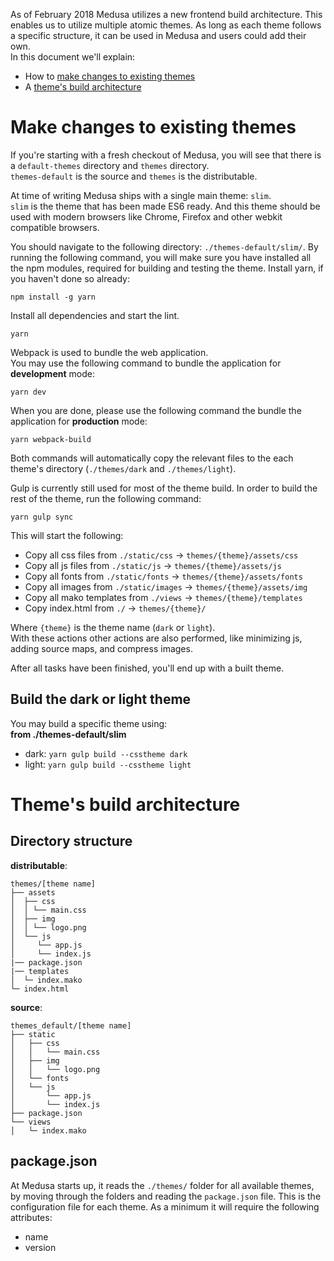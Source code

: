 As of February 2018 Medusa utilizes a new frontend build architecture. This enables us to utilize multiple atomic themes. As long as each theme follows a specific structure, it can be used in Medusa and users could add their own.  
In this document we'll explain:
* How to [make changes to existing themes](#make-changes-to-existing-themes)
* A [theme's build architecture](#themes-build-architecture)

# Make changes to existing themes
If you're starting with a fresh checkout of Medusa, you will see that there is a `default-themes` directory and `themes` directory.  
`themes-default` is the source and `themes` is the distributable.

At time of writing Medusa ships with a single main theme: `slim`.  
`slim` is the theme that has been made ES6 ready. And this theme should be used with modern browsers like Chrome, Firefox and other webkit compatible browsers.

You should navigate to the following directory: `./themes-default/slim/`.
By running the following command, you will make sure you have installed all the npm modules, required for building and testing the theme.
Install yarn, if you haven't done so already:
```
npm install -g yarn
```
Install all dependencies and start the lint.
```
yarn
```

Webpack is used to bundle the web application.  
You may use the following command to bundle the application for **development** mode:
```
yarn dev
```

When you are done, please use the following command the bundle the application for **production** mode:
```
yarn webpack-build
```

Both commands will automatically copy the relevant files to the each theme's directory (`./themes/dark` and `./themes/light`).  

Gulp is currently still used for most of the theme build.
In order to build the rest of the theme, run the following command:
```
yarn gulp sync
```
This will start the following:
* Copy all css files from `./static/css` -> `themes/{theme}/assets/css`
* Copy all js files from `./static/js` -> `themes/{theme}/assets/js`
* Copy all fonts from `./static/fonts` -> `themes/{theme}/assets/fonts`
* Copy all images from `./static/images` -> `themes/{theme}/assets/img`
* Copy all mako templates from `./views` -> `themes/{theme}/templates`
* Copy index.html from `./` -> `themes/{theme}/`

Where `{theme}` is the theme name (`dark` or `light`).  
With these actions other actions are also performed, like minimizing js, adding source maps, and compress images.

After all tasks have been finished, you'll end up with a built theme.

## Build the dark or light theme
You may build a specific theme using:  
**from ./themes-default/slim**
* dark: `yarn gulp build --csstheme dark`
* light: `yarn gulp build --csstheme light`

# Theme's build architecture

## Directory structure
**distributable**:
```
themes/[theme name]
├── assets
│  ├── css
│  │ └── main.css
│  ├── img
│  │ └── logo.png
│  └── js
│     └── app.js
│     └── index.js
|── package.json
|── templates
│  └─ index.mako 
└─ index.html
```

**source**:
```
themes_default/[theme name]
├── static
│   ├── css
│   │   └── main.css
│   ├── img
│   │   └── logo.png
│   └── fonts
│   └── js
│       └── app.js
│       └── index.js
├── package.json
└── views
│   └─ index.mako
```

## package.json
At Medusa starts up, it reads the `./themes/` folder for all available themes, by moving through the folders and reading the `package.json` file. This is the configuration file for each theme.
As a minimum it will require the following attributes:
* name
* version